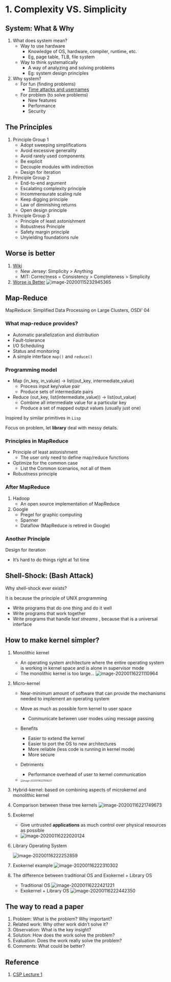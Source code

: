 # 1. Complexity VS. Simplicity

## System: What & Why

1. What does system mean?
   - Way to use hardware
     - Knowledge of OS, hardware, compiler, runtime, etc.
     - Eg, page table, TLB, file system
   - Way to think systematically
     - A way of analyzing and solving problems
     - Eg: system design principles
2. Why system?
   - For fun (finding problems)
     - [Time attacks and usernames](https://www.brendanlong.com/timing-attacks-and-usernames.html)
   - For problem (to solve problems)
     - New features
     - Performance
     - Security

## The Principles

1. Principle Group 1
   - Adopt sweeping simplifications
   - Avoid excessive generality
   - Avoid rarely used components
   - Be explicit
   - Decouple modules with indirection
   - Design for iteration
2. Principle Group 2
   - End-to-end argument
   - Escalating complexity principle
   - Incommensurate scaling rule
   - Keep digging principle
   - Law of diminishing returns
   - Open design principle
3. Principle Group 3
   - Principle of least astonishment
   - Robustness Principle
   - Safety margin principle
   - Unyielding foundations rule

## Worse is better

1. [Wiki](https://en.wikipedia.org/wiki/Worse_is_better) 
   - New Jersey: Simplicity > Anything
   - MIT: Correctness = Consistency  > Completeness > Simplicity
2. [Worse is Better](http://dreamsongs.com/WorseIsBetter.html)
   ![image-20200115232945365](lec1.assets/image-20200115232945365.png)

## Map-Reduce

MapReduce: Simplified Data Processing on Large Clusters, OSDI’ 04

### What map-reduce provides?

- Automatic parallelization and distribution
- Fault-tolerance
- I/O Scheduling
- Status and monitoring
- A simple interface `map()` and `reduce()`

### Programming model

- Map (in_key, in_valuie) -> list(out_key, intermediate_value)
  - Process input key/value pair
  - Produce sets of intermediate pairs
- Reduce (out_key, list(intermediate_value)) -> list(out_value)
  - Combine all intermediate value for a particular key
  - Produce a set of mapped output values (usually just one)

Inspired by similar primitives in `Lisp`

Focus on problem, let **library** deal with messy details. 

### Principles in MapReduce

- Principle of least astonishment
  - The user only need to define map/reduce functions
- Optimize for the common case
  - List the Common scenarios, not all of them
- Robustness principle

### After MapReduce

1. Hadoop
   - An open source implementation of MapReduce
2. Google
   - Pregel for graphic computing
   - Spanner 
   - Dataflow (MapReduce is retired in Google)

### Another Principle

Design for iteration

- It’s hard to do things right at 1st time

## Shell-Shock: (Bash Attack)

Why shell-shock ever exists?

It is because the principle of UNIX programming

- Write programs that do one thing and do it well
- Write programs that work together
- Write programs that handle *text streams* , because that is a universal interface

## How to make kernel simpler?

1. Monolithic kernel

   - An operating system architecture where the entire operating system is working in kernel space and is alone in supervisor mode
   - The monolithic kernel is too large...
     ![image-20200116221110964](lec1.assets/image-20200116221110964.png)

2. Micro-kernel

   - Near-minimum amount of software that can provide the mechanisms  needed to implement an operating system
   - Move as much as possible form kernel to user space
     - Communicate between user modes using message passing
   - Benefits
     - Easier to extend the kernel
     - Easier to port the OS to new architectures
     - More reliable (less code is running in kernel mode)
     - More secure
   - Detriments
     - Performance overhead of user to kernel communication

   - <img src="lec1.assets/image-20200116221558221.png" alt="image-20200116221558221" style="zoom: 50%;" />

3. Hybrid-kernel: based on combining aspects of microkernel and monolithic kernel 

4. Comparison between these tree kernels
   ![image-20200116221749673](lec1.assets/image-20200116221749673.png)

5. Exokernel

   - Give untrusted **applications** as much control over physical resources as possible
   - ![image-20200116222020124](lec1.assets/image-20200116222020124.png)

6. Library Operating System

   ![image-20200116222252859](lec1.assets/image-20200116222252859.png)

7. Exokernel example
   ![image-20200116222310302](lec1.assets/image-20200116222310302.png)

8. The difference between traditional OS and Exokernel + Library OS

   - Traditional OS
     ![image-20200116222421221](lec1.assets/image-20200116222421221.png)
   - Exokernel + Library OS
     ![image-20200116222442350](lec1.assets/image-20200116222442350.png)

## The way to read a paper

1. Problem: What is the problem? Why important?
2. Related work: Why other work didn’t solve it?
3. Observation: What is the key insight?
4. Solution: How does the work solve the problem?
5. Evaluation: Does the work really solve the problem?
6. Comments: What could be better?

## Reference

1. [CSP Lecture 1](https://ipads.se.sjtu.edu.cn/courses/csp/slides/CSP_01_Introduction.pptx)

